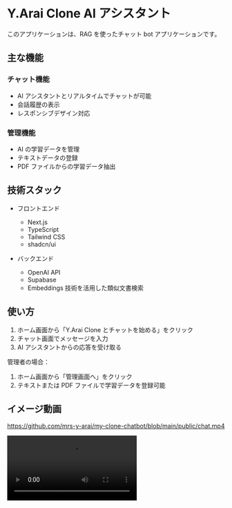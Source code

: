 # Y.Arai Clone AI アシスタント

このアプリケーションは、RAG を使ったチャット bot アプリケーションです。

## 主な機能

### チャット機能

- AI アシスタントとリアルタイムでチャットが可能
- 会話履歴の表示
- レスポンシブデザイン対応

### 管理機能

- AI の学習データを管理
- テキストデータの登録
- PDF ファイルからの学習データ抽出

## 技術スタック

- フロントエンド

  - Next.js
  - TypeScript
  - Tailwind CSS
  - shadcn/ui

- バックエンド
  - OpenAI API
  - Supabase
  - Embeddings 技術を活用した類似文書検索

## 使い方

1. ホーム画面から「Y.Arai Clone とチャットを始める」をクリック
2. チャット画面でメッセージを入力
3. AI アシスタントからの応答を受け取る

管理者の場合：

1. ホーム画面から「管理画面へ」をクリック
2. テキストまたは PDF ファイルで学習データを登録可能

## イメージ動画

https://github.com/mrs-y-arai/my-clone-chatbot/blob/main/public/chat.mp4

![イメージ動画](./public/chat.mp4)
